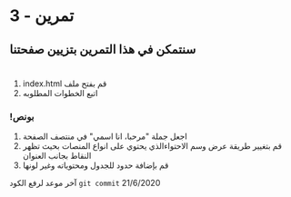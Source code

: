 
#  تمرين - 3
## سنتمكن في هذا التمرين بتزيين صفحتنا 
#
1. index.html قم بفتح ملف
2. اتبع الخطوات المطلوبه 


### !بونص 
1. اجعل جملة "مرحبا، انا اسمي" في منتصف الصفحة
2. قم بتغيير طريقة عرض وسم الاحتواءالذي يحتوي على انواع المنصات بحيث تظهر النقاط بجانب العنوان
3. قم بإضافة حدود للجدول ومحتوياته وغير لونها


آخر موعد لرفع الكود  `git commit` 
21/6/2020
